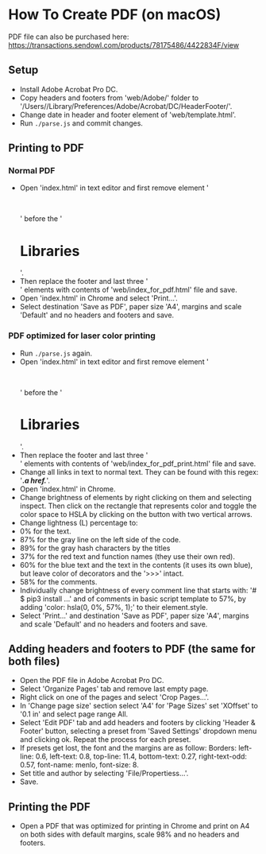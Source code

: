 How To Create PDF (on macOS)
============================
PDF file can also be purchased here: https://transactions.sendowl.com/products/78175486/4422834F/view

Setup
-----
* Install Adobe Acrobat Pro DC.
* Copy headers and footers from 'web/Adobe/' folder to '/Users/<username>/Library/Preferences/Adobe/Acrobat/DC/HeaderFooter/'.
* Change date in header and footer element of 'web/template.html'.
* Run `./parse.js` and commit changes.

Printing to PDF
---------------
### Normal PDF
* Open 'index.html' in text editor and first remove element '<p><br></p>' before the '<h1>Libraries</h1>'.
* Then replace the footer and last three '<br>' elements with contents of 'web/index_for_pdf.html' file and save.
* Open 'index.html' in Chrome and select 'Print...'.
* Select destination 'Save as PDF', paper size 'A4', margins and scale 'Default' and no headers and footers and save.

### PDF optimized for laser color printing
* Run `./parse.js` again.
* Open 'index.html' in text editor and first remove element '<p><br></p>' before the '<h1>Libraries</h1>'.
* Then replace the footer and last three '<br>' elements with contents of 'web/index_for_pdf_print.html' file and save.
* Change all links in text to normal text. They can be found with this regex: '<strong>.*a href.*</strong>'.
* Open 'index.html' in Chrome.
* Change brightness of elements by right clicking on them and selecting inspect. Then click on the rectangle that represents color and toggle the color space to HSLA by clicking on the button with two vertical arrows.
* Change lightness (L) percentage to:
* 0% for the text.
* 87% for the gray line on the left side of the code.
* 89% for the gray hash characters by the titles
* 37% for the red text and function names (they use their own red).
* 60% for the blue text and the text in the contents (it uses its own blue), but leave color of decorators and the '>>>' intact.
* 58% for the comments.
* Individually change brightness of every comment line that starts with: '# $ pip3 install
 ...' and of comments in basic script template to 57%, by adding 'color: hsla(0, 0%, 57%, 1);' to their element.style.
* Select 'Print...' and destination 'Save as PDF', paper size 'A4', margins and scale 'Default' and no headers and footers and save.

Adding headers and footers to PDF (the same for both files)
-----------------------------------------------------------
* Open the PDF file in Adobe Acrobat Pro DC.
* Select 'Organize Pages' tab and remove last empty page.
* Right click on one of the pages and select 'Crop Pages...'.
* In 'Change page size' section select 'A4' for 'Page Sizes' set 'XOffset' to  '0.1 in' and select page range All.
* Select 'Edit PDF' tab and add headers and footers by clicking 'Header & Footer' button, selecting a preset from 'Saved Settings' dropdown menu and clicking ok. Repeat the process for each preset.
* If presets get lost, the font and the margins are as follow: Borders: left-line: 0.6, left-text: 0.8, top-line: 11.4, bottom-text: 0.27, right-text-odd: 0.57, font-name: menlo, font-size: 8.
* Set title and author by selecting 'File/Propertiess...'.
* Save.

Printing the PDF
----------------
* Open a PDF that was optimized for printing in Chrome and print on A4 on both sides with default margins, scale 98% and no headers and footers.




